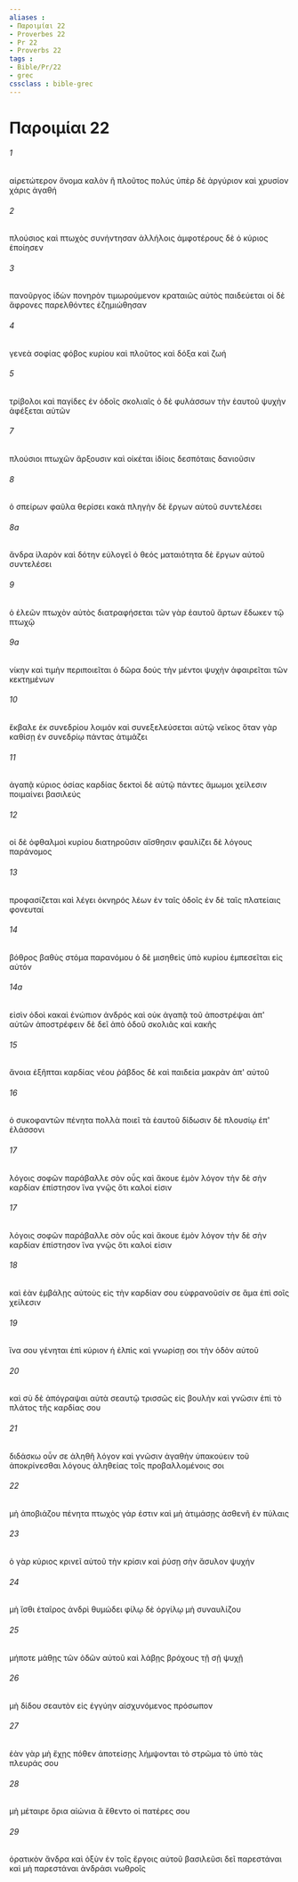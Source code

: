 ```yaml
---
aliases : 
- Παροιμίαι 22
- Proverbes 22
- Pr 22
- Proverbs 22
tags : 
- Bible/Pr/22
- grec
cssclass : bible-grec
---
```


# Παροιμίαι 22

###### 1
αἱρετώτερον ὄνομα καλὸν ἢ πλοῦτος πολύς ὑπὲρ δὲ ἀργύριον καὶ χρυσίον χάρις ἀγαθή
###### 2
πλούσιος καὶ πτωχὸς συνήντησαν ἀλλήλοις ἀμφοτέρους δὲ ὁ κύριος ἐποίησεν
###### 3
πανοῦργος ἰδὼν πονηρὸν τιμωρούμενον κραταιῶς αὐτὸς παιδεύεται οἱ δὲ ἄφρονες παρελθόντες ἐζημιώθησαν
###### 4
γενεὰ σοφίας φόβος κυρίου καὶ πλοῦτος καὶ δόξα καὶ ζωή
###### 5
τρίβολοι καὶ παγίδες ἐν ὁδοῖς σκολιαῖς ὁ δὲ φυλάσσων τὴν ἑαυτοῦ ψυχὴν ἀφέξεται αὐτῶν
###### 7
πλούσιοι πτωχῶν ἄρξουσιν καὶ οἰκέται ἰδίοις δεσπόταις δανιοῦσιν
###### 8
ὁ σπείρων φαῦλα θερίσει κακά πληγὴν δὲ ἔργων αὐτοῦ συντελέσει
###### 8a
ἄνδρα ἱλαρὸν καὶ δότην εὐλογεῖ ὁ θεός ματαιότητα δὲ ἔργων αὐτοῦ συντελέσει
###### 9
ὁ ἐλεῶν πτωχὸν αὐτὸς διατραφήσεται τῶν γὰρ ἑαυτοῦ ἄρτων ἔδωκεν τῷ πτωχῷ
###### 9a
νίκην καὶ τιμὴν περιποιεῖται ὁ δῶρα δούς τὴν μέντοι ψυχὴν ἀφαιρεῖται τῶν κεκτημένων
###### 10
ἔκβαλε ἐκ συνεδρίου λοιμόν καὶ συνεξελεύσεται αὐτῷ νεῖκος ὅταν γὰρ καθίσῃ ἐν συνεδρίῳ πάντας ἀτιμάζει
###### 11
ἀγαπᾷ κύριος ὁσίας καρδίας δεκτοὶ δὲ αὐτῷ πάντες ἄμωμοι χείλεσιν ποιμαίνει βασιλεύς
###### 12
οἱ δὲ ὀφθαλμοὶ κυρίου διατηροῦσιν αἴσθησιν φαυλίζει δὲ λόγους παράνομος
###### 13
προφασίζεται καὶ λέγει ὀκνηρός λέων ἐν ταῖς ὁδοῖς ἐν δὲ ταῖς πλατείαις φονευταί
###### 14
βόθρος βαθὺς στόμα παρανόμου ὁ δὲ μισηθεὶς ὑπὸ κυρίου ἐμπεσεῖται εἰς αὐτόν
###### 14a
εἰσὶν ὁδοὶ κακαὶ ἐνώπιον ἀνδρός καὶ οὐκ ἀγαπᾷ τοῦ ἀποστρέψαι ἀπ' αὐτῶν ἀποστρέφειν δὲ δεῖ ἀπὸ ὁδοῦ σκολιᾶς καὶ κακῆς
###### 15
ἄνοια ἐξῆπται καρδίας νέου ῥάβδος δὲ καὶ παιδεία μακρὰν ἀπ' αὐτοῦ
###### 16
ὁ συκοφαντῶν πένητα πολλὰ ποιεῖ τὰ ἑαυτοῦ δίδωσιν δὲ πλουσίῳ ἐπ' ἐλάσσονι
###### 17
λόγοις σοφῶν παράβαλλε σὸν οὖς καὶ ἄκουε ἐμὸν λόγον τὴν δὲ σὴν καρδίαν ἐπίστησον ἵνα γνῷς ὅτι καλοί εἰσιν
###### 17
λόγοις σοφῶν παράβαλλε σὸν οὖς καὶ ἄκουε ἐμὸν λόγον τὴν δὲ σὴν καρδίαν ἐπίστησον ἵνα γνῷς ὅτι καλοί εἰσιν
###### 18
καὶ ἐὰν ἐμβάλῃς αὐτοὺς εἰς τὴν καρδίαν σου εὐφρανοῦσίν σε ἅμα ἐπὶ σοῖς χείλεσιν
###### 19
ἵνα σου γένηται ἐπὶ κύριον ἡ ἐλπὶς καὶ γνωρίσῃ σοι τὴν ὁδὸν αὐτοῦ
###### 20
καὶ σὺ δὲ ἀπόγραψαι αὐτὰ σεαυτῷ τρισσῶς εἰς βουλὴν καὶ γνῶσιν ἐπὶ τὸ πλάτος τῆς καρδίας σου
###### 21
διδάσκω οὖν σε ἀληθῆ λόγον καὶ γνῶσιν ἀγαθὴν ὑπακούειν τοῦ ἀποκρίνεσθαι λόγους ἀληθείας τοῖς προβαλλομένοις σοι
###### 22
μὴ ἀποβιάζου πένητα πτωχὸς γάρ ἐστιν καὶ μὴ ἀτιμάσῃς ἀσθενῆ ἐν πύλαις
###### 23
ὁ γὰρ κύριος κρινεῖ αὐτοῦ τὴν κρίσιν καὶ ῥύσῃ σὴν ἄσυλον ψυχήν
###### 24
μὴ ἴσθι ἑταῖρος ἀνδρὶ θυμώδει φίλῳ δὲ ὀργίλῳ μὴ συναυλίζου
###### 25
μήποτε μάθῃς τῶν ὁδῶν αὐτοῦ καὶ λάβῃς βρόχους τῇ σῇ ψυχῇ
###### 26
μὴ δίδου σεαυτὸν εἰς ἐγγύην αἰσχυνόμενος πρόσωπον
###### 27
ἐὰν γὰρ μὴ ἔχῃς πόθεν ἀποτείσῃς λήμψονται τὸ στρῶμα τὸ ὑπὸ τὰς πλευράς σου
###### 28
μὴ μέταιρε ὅρια αἰώνια ἃ ἔθεντο οἱ πατέρες σου
###### 29
ὁρατικὸν ἄνδρα καὶ ὀξὺν ἐν τοῖς ἔργοις αὐτοῦ βασιλεῦσι δεῖ παρεστάναι καὶ μὴ παρεστάναι ἀνδράσι νωθροῖς
